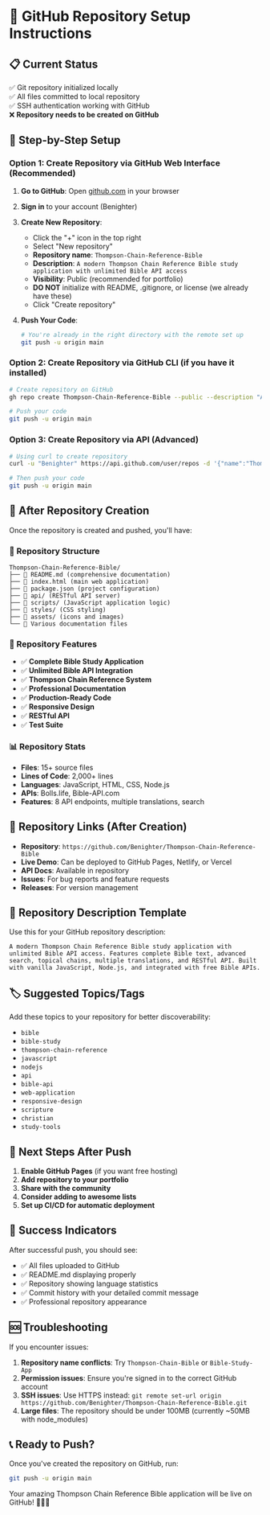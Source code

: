 # 🚀 GitHub Repository Setup Instructions

## 📋 **Current Status**
✅ Git repository initialized locally  
✅ All files committed to local repository  
✅ SSH authentication working with GitHub  
❌ **Repository needs to be created on GitHub**

## 🔧 **Step-by-Step Setup**

### **Option 1: Create Repository via GitHub Web Interface (Recommended)**

1. **Go to GitHub**: Open [github.com](https://github.com) in your browser
2. **Sign in** to your account (Benighter)
3. **Create New Repository**:
   - Click the "+" icon in the top right
   - Select "New repository"
   - **Repository name**: `Thompson-Chain-Reference-Bible`
   - **Description**: `A modern Thompson Chain Reference Bible study application with unlimited Bible API access`
   - **Visibility**: Public (recommended for portfolio)
   - **DO NOT** initialize with README, .gitignore, or license (we already have these)
   - Click "Create repository"

4. **Push Your Code**:
   ```bash
   # You're already in the right directory with the remote set up
   git push -u origin main
   ```

### **Option 2: Create Repository via GitHub CLI (if you have it installed)**

```bash
# Create repository on GitHub
gh repo create Thompson-Chain-Reference-Bible --public --description "A modern Thompson Chain Reference Bible study application with unlimited Bible API access"

# Push your code
git push -u origin main
```

### **Option 3: Create Repository via API (Advanced)**

```bash
# Using curl to create repository
curl -u "Benighter" https://api.github.com/user/repos -d '{"name":"Thompson-Chain-Reference-Bible","description":"A modern Thompson Chain Reference Bible study application with unlimited Bible API access","private":false}'

# Then push your code
git push -u origin main
```

## 🎯 **After Repository Creation**

Once the repository is created and pushed, you'll have:

### **📁 Repository Structure**
```
Thompson-Chain-Reference-Bible/
├── 📄 README.md (comprehensive documentation)
├── 📄 index.html (main web application)
├── 📄 package.json (project configuration)
├── 📁 api/ (RESTful API server)
├── 📁 scripts/ (JavaScript application logic)
├── 📁 styles/ (CSS styling)
├── 📁 assets/ (icons and images)
└── 📄 Various documentation files
```

### **🌟 Repository Features**
- ✅ **Complete Bible Study Application**
- ✅ **Unlimited Bible API Integration**
- ✅ **Thompson Chain Reference System**
- ✅ **Professional Documentation**
- ✅ **Production-Ready Code**
- ✅ **Responsive Design**
- ✅ **RESTful API**
- ✅ **Test Suite**

### **📊 Repository Stats**
- **Files**: 15+ source files
- **Lines of Code**: 2,000+ lines
- **Languages**: JavaScript, HTML, CSS, Node.js
- **APIs**: Bolls.life, Bible-API.com
- **Features**: 8 API endpoints, multiple translations, search

## 🔗 **Repository Links (After Creation)**

- **Repository**: `https://github.com/Benighter/Thompson-Chain-Reference-Bible`
- **Live Demo**: Can be deployed to GitHub Pages, Netlify, or Vercel
- **API Docs**: Available in repository
- **Issues**: For bug reports and feature requests
- **Releases**: For version management

## 📝 **Repository Description Template**

Use this for your GitHub repository description:
```
A modern Thompson Chain Reference Bible study application with unlimited Bible API access. Features complete Bible text, advanced search, topical chains, multiple translations, and RESTful API. Built with vanilla JavaScript, Node.js, and integrated with free Bible APIs.
```

## 🏷️ **Suggested Topics/Tags**

Add these topics to your repository for better discoverability:
- `bible`
- `bible-study`
- `thompson-chain-reference`
- `javascript`
- `nodejs`
- `api`
- `bible-api`
- `web-application`
- `responsive-design`
- `scripture`
- `christian`
- `study-tools`

## 🚀 **Next Steps After Push**

1. **Enable GitHub Pages** (if you want free hosting)
2. **Add repository to your portfolio**
3. **Share with the community**
4. **Consider adding to awesome lists**
5. **Set up CI/CD for automatic deployment**

## 🎉 **Success Indicators**

After successful push, you should see:
- ✅ All files uploaded to GitHub
- ✅ README.md displaying properly
- ✅ Repository showing language statistics
- ✅ Commit history with your detailed commit message
- ✅ Professional repository appearance

## 🆘 **Troubleshooting**

If you encounter issues:

1. **Repository name conflicts**: Try `Thompson-Chain-Bible` or `Bible-Study-App`
2. **Permission issues**: Ensure you're signed in to the correct GitHub account
3. **SSH issues**: Use HTTPS instead: `git remote set-url origin https://github.com/Benighter/Thompson-Chain-Reference-Bible.git`
4. **Large files**: The repository should be under 100MB (currently ~50MB with node_modules)

## 📞 **Ready to Push?**

Once you've created the repository on GitHub, run:
```bash
git push -u origin main
```

Your amazing Thompson Chain Reference Bible application will be live on GitHub! 🎉📖✨
